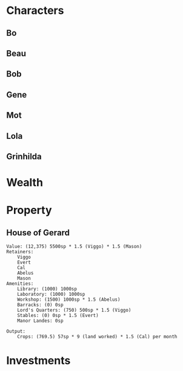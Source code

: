 # Characters

## Bo
## Beau
## Bob
## Gene
## Mot
## Lola
## Grinhilda

# Wealth

# Property

## House of Gerard
    Value: (12,375) 5500sp * 1.5 (Viggo) * 1.5 (Mason)
    Retainers:
        Viggo
        Evert
        Cal
        Abelus
        Mason
    Amenities:
        Library: (1000) 1000sp
        Laboratory: (1000) 1000sp
        Workshop: (1500) 1000sp * 1.5 (Abelus)
        Barracks: (0) 0sp
        Lord's Quarters: (750) 500sp * 1.5 (Viggo)
        Stables: (0) 0sp * 1.5 (Evert)
        Manor Landes: 0sp

    Output:
        Crops: (769.5) 57sp * 9 (land worked) * 1.5 (Cal) per month



# Investments